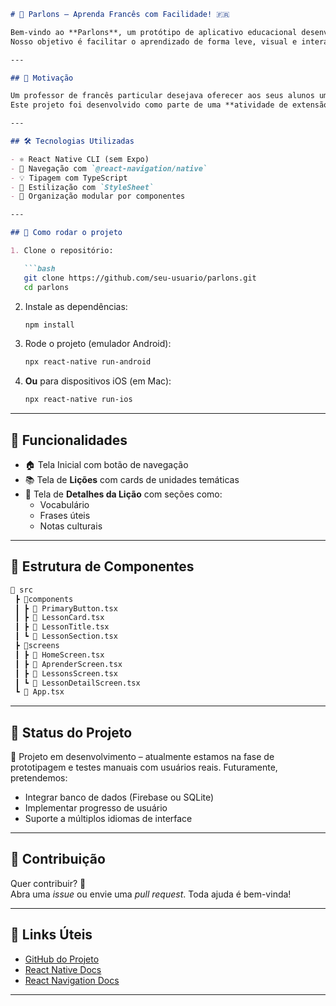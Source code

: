 ```markdown
# 📱 Parlons – Aprenda Francês com Facilidade! 🇫🇷

Bem-vindo ao **Parlons**, um protótipo de aplicativo educacional desenvolvido com **React Native CLI**, voltado para o ensino do idioma francês!  
Nosso objetivo é facilitar o aprendizado de forma leve, visual e interativa, com foco em vocabulário, frases úteis e contexto cultural. ✨

---

## 🧠 Motivação

Um professor de francês particular desejava oferecer aos seus alunos uma forma mais envolvente de praticar o idioma fora das aulas.  
Este projeto foi desenvolvido como parte de uma **atividade de extensão universitária** para atender a essa demanda.

---

## 🛠️ Tecnologias Utilizadas

- ⚛️ React Native CLI (sem Expo)
- 📱 Navegação com `@react-navigation/native`
- 💡 Tipagem com TypeScript
- 🎨 Estilização com `StyleSheet`
- 📂 Organização modular por componentes

---

## 🚀 Como rodar o projeto

1. Clone o repositório:

   ```bash
   git clone https://github.com/seu-usuario/parlons.git
   cd parlons
   ```

2. Instale as dependências:

   ```bash
   npm install
   ```

3. Rode o projeto (emulador Android):

   ```bash
   npx react-native run-android
   ```

4. **Ou** para dispositivos iOS (em Mac):

   ```bash
   npx react-native run-ios
   ```

---

## 🧭 Funcionalidades

- 🏠 Tela Inicial com botão de navegação
- 📚 Tela de **Lições** com cards de unidades temáticas
- 📖 Tela de **Detalhes da Lição** com seções como:
  - Vocabulário
  - Frases úteis
  - Notas culturais

---

## 🧩 Estrutura de Componentes

```bash
📁 src
 ┣ 📂components
 ┃ ┣ 📄 PrimaryButton.tsx
 ┃ ┣ 📄 LessonCard.tsx
 ┃ ┣ 📄 LessonTitle.tsx
 ┃ ┗ 📄 LessonSection.tsx
 ┣ 📂screens
 ┃ ┣ 📄 HomeScreen.tsx
 ┃ ┣ 📄 AprenderScreen.tsx
 ┃ ┣ 📄 LessonsScreen.tsx
 ┃ ┗ 📄 LessonDetailScreen.tsx
 ┗ 📄 App.tsx
```

---

## 📌 Status do Projeto

🚧 Projeto em desenvolvimento – atualmente estamos na fase de prototipagem e testes manuais com usuários reais. Futuramente, pretendemos:

- Integrar banco de dados (Firebase ou SQLite)
- Implementar progresso de usuário
- Suporte a múltiplos idiomas de interface

---

## 🤝 Contribuição

Quer contribuir? 💙  
Abra uma *issue* ou envie uma *pull request*. Toda ajuda é bem-vinda!

---

## 🔗 Links Úteis

- [GitHub do Projeto](https://github.com/AROLima/parlons_react-native)
- [React Native Docs](https://reactnative.dev/)
- [React Navigation Docs](https://reactnavigation.org/)

---

```